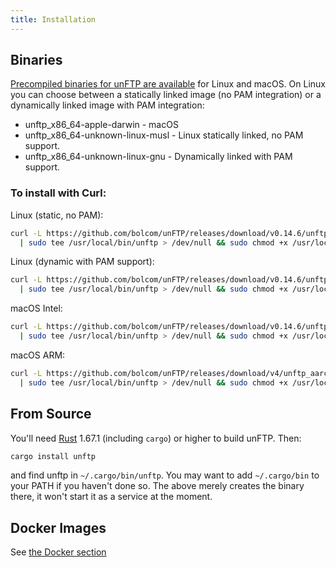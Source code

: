 ```yaml
---
title: Installation
---
```


## Binaries

[Precompiled binaries for unFTP are available](https://github.com/bolcom/unFTP/releases) for Linux and macOS. On Linux
you can choose between a statically linked image (no PAM integration) or a dynamically linked image with PAM
integration:

- unftp_x86_64-apple-darwin - macOS
- unftp_x86_64-unknown-linux-musl - Linux statically linked, no PAM support.
- unftp_x86_64-unknown-linux-gnu - Dynamically linked with PAM support.

### To install with Curl:

Linux (static, no PAM):

```sh
curl -L https://github.com/bolcom/unFTP/releases/download/v0.14.6/unftp_x86_64-unknown-linux-musl \
  | sudo tee /usr/local/bin/unftp > /dev/null && sudo chmod +x /usr/local/bin/unftp
```

Linux (dynamic with PAM support):

```sh
curl -L https://github.com/bolcom/unFTP/releases/download/v0.14.6/unftp_x86_64-unknown-linux-gnu \
  | sudo tee /usr/local/bin/unftp > /dev/null && sudo chmod +x /usr/local/bin/unftp
```

macOS Intel:

```sh
curl -L https://github.com/bolcom/unFTP/releases/download/v0.14.6/unftp_x86_64-apple-darwin \
  | sudo tee /usr/local/bin/unftp > /dev/null && sudo chmod +x /usr/local/bin/unftp
```

macOS ARM:

```sh
curl -L https://github.com/bolcom/unFTP/releases/download/v4/unftp_aarch64-apple-darwin \
  | sudo tee /usr/local/bin/unftp > /dev/null && sudo chmod +x /usr/local/bin/unftp
```

## From Source

You'll need [Rust](https://rust-lang.org) 1.67.1 (including `cargo`) or higher to build unFTP. Then:

```sh
cargo install unftp
```

and find unftp in `~/.cargo/bin/unftp`. You may want to add `~/.cargo/bin` to your PATH if you haven't done so. The
above
merely creates the binary there, it won't start it as a service at the moment.

## Docker Images

See [the Docker section](/server/docker)
